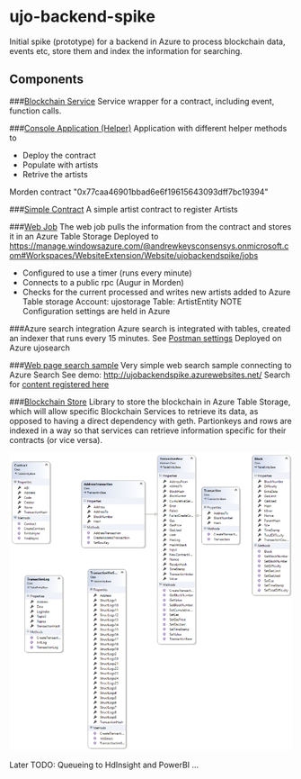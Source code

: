 # ujo-backend-spike

Initial spike (prototype) for a backend in Azure to process blockchain data, events etc, store them and index the information for searching.

## Components

###[Blockchain Service](https://github.com/ConsenSys/ujo-backend-spike/tree/master/UjoSpike.Service)
Service wrapper for a contract, including event, function calls.

###[Console Application (Helper)](https://github.com/ConsenSys/ujo-backend-spike/tree/master/UjoSpike.ArtistWriter.Console)
Application with different helper methods to
* Deploy the contract
* Populate with artists
* Retrive the artists

Morden contract "0x77caa46901bbad6e6f19615643093dff7bc19394"

###[Simple Contract](https://github.com/ConsenSys/ujo-backend-spike/tree/master/contracts)
A simple artist contract to register Artists

###[Web Job](https://github.com/ConsenSys/ujo-backend-spike/tree/master/UjoSpike.WebJob)
The web job pulls the information from the contract and stores it in an Azure Table Storage
Deployed to https://manage.windowsazure.com/@andrewkeysconsensys.onmicrosoft.com#Workspaces/WebsiteExtension/Website/ujobackendspike/jobs
* Configured to use a timer (runs every minute)
* Connects to a public rpc (Augur in Morden)
* Checks for the current processed and writes new artists added to Azure Table storage
Account: ujostorage
Table: ArtistEntity
NOTE Configuration settings are held in Azure

###Azure search integration
Azure search is integrated with tables, created an indexer that runs every 15 minutes.
See [Postman settings](https://github.com/ConsenSys/ujo-backend-spike/blob/master/AzureSearch_PostManIndexers.txt)
Deployed on Azure ujosearch

###[Web page search sample](https://github.com/ConsenSys/ujo-backend-spike/tree/master/UjoSpike.Web)
Very simple web search sample connecting to Azure Search
See demo: http://ujobackendspike.azurewebsites.net/
Search for [content registered here](https://github.com/ConsenSys/ujo-backend-spike/blob/master/UjoSpike.ArtistWriter.Console/RegisterArtists.cs)

###[Blockchain Store](https://github.com/ConsenSys/ujo-backend-spike/tree/master/Ethereum.BlockchainStore)
Library to store the blockchain in Azure Table Storage, which will allow specific Blockchain Services to retrieve its data, as opposed to having a direct dependency with geth. Partionkeys and rows are indexed in a way so that services can retrieve information specific for their contracts (or vice versa).

![](Ethereum.BlockchainStore/Entities.png)



Later TODO:
Queueing to HdInsight and PowerBI ...
